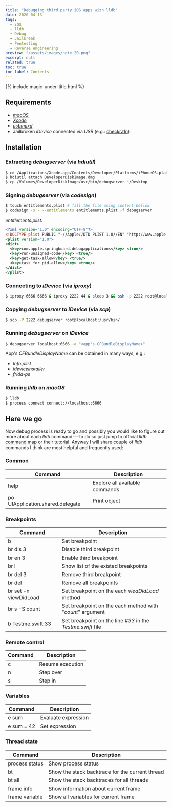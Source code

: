 ```yaml
---
title: "Debugging third party iOS apps with lldb"
date: 2020-04-13
tags:
  - iOS
  - lldb
  - Debug
  - Jailbreak
  - Pentesting
  - Reverse engineering
preview: "/assets/images/note_20.png"
excerpt: null
related: true
toc: true
toc_label: Contents
---
```


{% include magic-under-title.html %}

## Requirements
- [*macOS*](https://www.apple.com/macos)
- [*Xcode*](https://www.ics.uci.edu/~pattis/common/handouts/macmingweclipse/allexperimental/macxcodecommandlinetools.html)
- [*usbmuxd*](http://macappstore.org/usbmuxd)
- Jailbroken *iDevice* connected via *USB* (e.g.: [checkra1n](https://checkra.in))


## Installation
### Extracting *debugserver* (via *hdiutil*)
```bash
$ cd /Applications/Xcode.app/Contents/Developer/Platforms/iPhoneOS.platform/DeviceSupport/<iOS version>
$ hdiutil attach DeveloperDiskImage.dmg
$ cp /Volumes/DeveloperDiskImage/usr/bin/debugserver ~/Desktop
```

### Signing *debugserver* (via *codesign*)
```bash
$ touch entitlements.plist # fill the file using content bellow
$ codesign -s - --entitlements entitlements.plist -f debugserver
```

*entitlements.plist:*

```xml
<?xml version="1.0" encoding="UTF-8"?>
<!DOCTYPE plist PUBLIC "-//Apple//DTD PLIST 1.0//EN" "http://www.apple.com/DTDs/ PropertyList-1.0.dtd">
<plist version="1.0">
<dict>
  <key>com.apple.springboard.debugapplications</key> <true/>
  <key>run-unsigned-code</key> <true/>
  <key>get-task-allow</key> <true/>
  <key>task_for_pid-allow</key> <true/>
</dict>
</plist>
```

### Connecting to *iDevice* (via [*iproxy*](https://iphonedevwiki.net/index.php/SSH_Over_USB))
```bash
$ iproxy 6666 6666 & iproxy 2222 44 & sleep 3 && ssh -p 2222 root@localhost
```

### Copying *debugserver* to *iDevice* (via *scp*)
```bash
$ scp -P 2222 debugserver root@localhost:/usr/bin/
```

### Running *debugserver* on *iDevice*
```bash
$ debugserver localhost:6666 -a "<app's CFBundleDisplayName>"
```

App's *CFBundleDisplayName* can be obtained in many ways, e.g.:
- *Info.plist*
- *ideviceinstaller*
- *frida-ps*

### Running *lldb* on *macOS*
```bash
$ lldb
$ process connect connect://localhost:6666
```

## Here we go
Now debug process is ready to go and possibly you would like to figure out more about each *lldb* command --- to do so just jump to official *lldb* [command map](https://lldb.llvm.org/use/map.html) or their [tutorial](https://lldb.llvm.org/use/tutorial.html).
Anyway I will share couple of *lldb* commands I think are most helpful and frequently used:

### Common

| Command | Description |
| - | - |
| help | Explore all available commands |
| po UIApplication.shared.delegate | Print object |

### Breakpoints

| Command | Description |
| - | - |
| b | Set breakpoint |
| br dis 3 | Disable third breakpoint |
| br en 3 | Enable third breakpoint |
| br l | Show list of the existed breakpoints  |
| br del 3 | Remove third breakpoint |
| br del | Remove all breakpoints |
| br set -n viewDidLoad | Set breakpoint on the each *viedDidLoad* method |
| br s -S count | Set breakpoint on the each method with "*count*" argument |
| b Testme.swift:33 | Set breakpoint on the line *#33* in the *Testme.swift* file |

### Remote сontrol

| Command | Description |
| - | - |
| c | Resume execution |
| n | Step over |
| s | Step in |

### Variables

| Command | Description |
| - | - |
| e sum | Evaluate expression |
| e sum = 42 | Set expression |

### Thread state

| Command | Description |
| - | - |
| process status | Show process status |
| bt | Show the stack backtrace for the current thread |
| bt all | Show the stack backtraces for all threads |
| frame info | Show information about current frame |
| frame variable | Show all variables for current frame |
